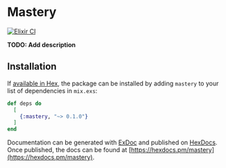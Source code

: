 # Mastery

[![Elixir CI](https://github.com/jsbezerra/mastery/actions/workflows/elixir.yml/badge.svg)](https://github.com/jsbezerra/mastery/actions/workflows/elixir.yml)

**TODO: Add description**

## Installation

If [available in Hex](https://hex.pm/docs/publish), the package can be installed
by adding `mastery` to your list of dependencies in `mix.exs`:

```elixir
def deps do
  [
    {:mastery, "~> 0.1.0"}
  ]
end
```

Documentation can be generated with [ExDoc](https://github.com/elixir-lang/ex_doc)
and published on [HexDocs](https://hexdocs.pm). Once published, the docs can
be found at [https://hexdocs.pm/mastery](https://hexdocs.pm/mastery).

